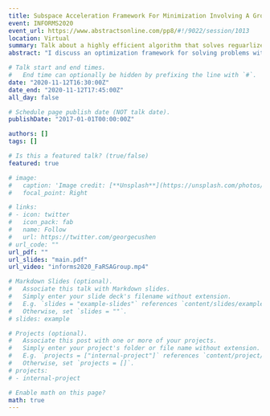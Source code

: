 ```yaml
---
title: Subspace Acceleration Framework For Minimization Involving A Group Sparsity-inducing Regularizer
event: INFORMS2020
event_url: https://www.abstractsonline.com/pp8/#!/9022/session/1013
location: Virtual
summary: Talk about a highly efficient algorithm that solves reguarlized learning problems using second-order acceleration and support prediction techniques.
abstract: "I discuss an optimization framework for solving problems with group sparsity-inducing regularization. Such regularizers include Lasso (L1), group Lasso, and latent group Lasso. The framework computes iterates by optimizing over small dimensional subspaces, thus keeping the cost per iteration relatively low. Theoretical convergence results and numerical tests on various learning problems will be presented."

# Talk start and end times.
#   End time can optionally be hidden by prefixing the line with `#`.
date: "2020-11-12T16:30:00Z"
date_end: "2020-11-12T17:45:00Z"
all_day: false

# Schedule page publish date (NOT talk date).
publishDate: "2017-01-01T00:00:00Z"

authors: []
tags: []

# Is this a featured talk? (true/false)
featured: true

# image:
#   caption: 'Image credit: [**Unsplash**](https://unsplash.com/photos/bzdhc5b3Bxs)'
#   focal_point: Right

# links:
# - icon: twitter
#   icon_pack: fab
#   name: Follow
#   url: https://twitter.com/georgecushen
# url_code: ""
url_pdf: ""
url_slides: "main.pdf"
url_video: "informs2020_FaRSAGroup.mp4"

# Markdown Slides (optional).
#   Associate this talk with Markdown slides.
#   Simply enter your slide deck's filename without extension.
#   E.g. `slides = "example-slides"` references `content/slides/example-slides.md`.
#   Otherwise, set `slides = ""`.
# slides: example

# Projects (optional).
#   Associate this post with one or more of your projects.
#   Simply enter your project's folder or file name without extension.
#   E.g. `projects = ["internal-project"]` references `content/project/deep-learning/index.md`.
#   Otherwise, set `projects = []`.
# projects:
# - internal-project

# Enable math on this page?
math: true
---
```


<!--
{{% alert note %}}
Click on the **Slides** button above to view the built-in slides feature.
{{% /alert %}}

Slides can be added in a few ways:

- **Create** slides using Academic's [*Slides*](https://sourcethemes.com/academic/docs/managing-content/#create-slides) feature and link using `slides` parameter in the front matter of the talk file
- **Upload** an existing slide deck to `static/` and link using `url_slides` parameter in the front matter of the talk file
- **Embed** your slides (e.g. Google Slides) or presentation video on this page using [shortcodes](https://sourcethemes.com/academic/docs/writing-markdown-latex/).

Further talk details can easily be added to this page using *Markdown* and $\rm \LaTeX$ math code.
-->
